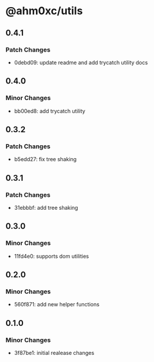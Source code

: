 # @ahm0xc/utils

## 0.4.1

### Patch Changes

- 0debd09: update readme and add trycatch utility docs

## 0.4.0

### Minor Changes

- bb00ed8: add trycatch utility

## 0.3.2

### Patch Changes

- b5edd27: fix tree shaking

## 0.3.1

### Patch Changes

- 31ebbbf: add tree shaking

## 0.3.0

### Minor Changes

- 11fd4e0: supports dom utilities

## 0.2.0

### Minor Changes

- 560f871: add new helper functions

## 0.1.0

### Minor Changes

- 3f87be1: initial realease changes

